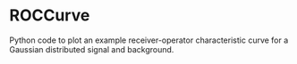 # ROCCurve
Python code to plot an example receiver-operator characteristic curve for a Gaussian distributed signal and background. 
